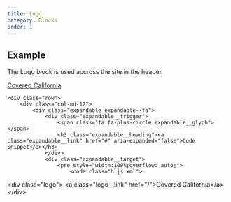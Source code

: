 ```yaml
---
title: Logo
category: Blocks
order: 1
---
```


## Example

The Logo block is used accross the site in the header. 

<div class="row margin-top-65--desktop">
	<div class="col-md-4">
		<div class="logo" style="position: static;">
			<a class="logo__link" href="/">Covered California</a>
		</div>
	</div>

	<div class="row">
		<div class="col-md-12">
			<div class="expandable expandable--fa">
				<div class="expandable__trigger">
					<span class="fa fa-plus-circle expandable__glyph"> </span>
					<h3 class="expandable__heading"><a class="expandable__link" href="#" aria-expanded="false">Code Snippet</a></h3>
				</div>
				<div class="expandable__target">
					<pre style="width:100%;overflow: auto;">
						<code class="hljs xml">
&lt;div class="logo"&gt;
  &lt;a class="logo__link" href="/"&gt;Covered California&lt;/a&gt;
&lt;/div&gt;
						</code>
					</pre>
				</div>
			</div>
		</div>
	</div>
</div>

